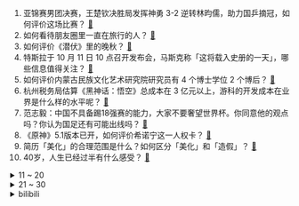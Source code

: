 1. 亚锦赛男团决赛，王楚钦决胜局发挥神勇 3-2 逆转林昀儒，助力国乒摘冠，如何评价这场比赛？ [:link:](https://www.zhihu.com/question/809457815)
2. 如何看待朋友圈里一直在旅行的人？ [:link:](https://www.zhihu.com/question/451744977)
3. 如何评价《潜伏》里的晚秋？ [:link:](https://www.zhihu.com/question/61062075)
4. 特斯拉于 10 月 11 日 10 点召开发布会，马斯克称「这将载入史册的一天」，哪些信息值得关注？ [:link:](https://www.zhihu.com/question/792928563)
5. 如何评价内蒙古民族文化艺术研究院研究员有 4 个博士学位 2 个博后？ [:link:](https://www.zhihu.com/question/803058223)
6. 杭州税务局估算《黑神话：悟空》总成本在 3 亿元以上，游科的开发成本在业界是什么样的水平呢？ [:link:](https://www.zhihu.com/question/803336007)
7. 范志毅：中国不具备踢18强赛的能力，大家不要奢望世界杯。你同意他的观点吗？你认为国足还有可能出线吗？ [:link:](https://www.zhihu.com/question/808556588)
8. 《原神》5.1版本已开，如何评价希诺宁这一人权卡？ [:link:](https://www.zhihu.com/question/795301628)
9. 简历「美化」的合理范围是什么？如何区分「美化」和「造假」？ [:link:](https://www.zhihu.com/question/668860948)
10. 40岁，人生已经过半有什么感受？ [:link:](https://www.zhihu.com/question/796072968)
<details>
<summary>11 ~ 20</summary>

11. 强者是怎么熬过最痛苦的阶段的？有什么方法吗？ [:link:](https://www.zhihu.com/question/795966921)
12. 诺贝尔化学奖得主 John M. Jumper 博士毕业仅七年就拿诺奖，这属于什么科研水平？ [:link:](https://www.zhihu.com/question/795074873)
13. “我对孩子们小时候管得太严了，他们现在都有些恨我”，你怎么看？有什么能够安慰他的话吗？ [:link:](https://www.zhihu.com/question/767174008)
14. 为什么有些公司面试完迟迟不给反馈？主动询问 HR 也不回复。如果面试没通过直说就好，为啥「装聋作哑」？ [:link:](https://www.zhihu.com/question/664608606)
15. 如何看待孙颖莎退出亚锦赛？ [:link:](https://www.zhihu.com/question/807181855)
16. 怎么形容桂花香？ [:link:](https://www.zhihu.com/question/50635744)
17. 为什么城里18层楼的承重墙还没有农村三层自建房的厚？ [:link:](https://www.zhihu.com/question/636617732)
18. 网上到处转码编程成功的，现实中真的容易吗？ [:link:](https://www.zhihu.com/question/503266644)
19. 如何评价《大唐双龙传》中的婠婠？ [:link:](https://www.zhihu.com/question/48084571)
20. 多家银行发布公告，存量房贷利率统一降至 LPR-30BP，房贷每月将少还多少？后续还有调降的空间吗？ [:link:](https://www.zhihu.com/question/805251158)
</details>
<details>
<summary>21 ~ 30</summary>

21. 东北雨姐删除道歉视频，账号七天未更新，网友称拍摄基地已人去房空，具体情况如何？ [:link:](https://www.zhihu.com/question/772172405)
22. 女博主独闯哀牢山露营 2 天 1 夜，当地将依法展开调查，独闯哀牢山禁区有多危险？哪些问题值得反思？ [:link:](https://www.zhihu.com/question/789426597)
23. 现在年轻人买房难，为啥不推出小户型商品房？ [:link:](https://www.zhihu.com/question/667271175)
24. S14 瑞士轮胜者组 TES 2:0 击败 DK 晋级淘汰赛，如何评价这场比赛？ [:link:](https://www.zhihu.com/question/807047838)
25. 民营经济促进法草案向社会公开征求意见，突出平等对待原则，如何解读？哪些信息值得关注？ [:link:](https://www.zhihu.com/question/804580199)
26. 为何整个东南亚，就出了新加坡一个发达国家？ [:link:](https://www.zhihu.com/question/769557018)
27. 很多领导帮人打招呼的时候总是说“在不违反原则的情况下给予照顾”，真的能推脱责任吗? [:link:](https://www.zhihu.com/question/788418662)
28. 《老友记》中为什么只有莫妮卡的扮演者没有艾美奖提名？ [:link:](https://www.zhihu.com/question/35654909)
29. 金箍棒的设定是不是太弱了？ [:link:](https://www.zhihu.com/question/35059378)
30. 小鹏P7+，30万以内最大空间轿跑，如何评价此款车型？ [:link:](https://www.zhihu.com/question/789721287)
</details><details>
<summary>bilibili</summary>

</details>